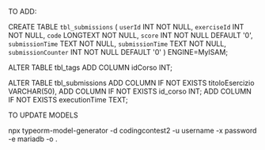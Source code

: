 TO ADD:

CREATE TABLE `tbl_submissions` (
`userId` INT NOT NULL,
`exerciseId` INT NOT NULL,
`code` LONGTEXT NOT NULL,
`score` INT NOT NULL DEFAULT '0',
`submissionTime` TEXT NOT NULL,
`submissionTime` TEXT NOT NULL,
`submissionCounter` INT NOT NULL DEFAULT '0'
) ENGINE=MyISAM;

ALTER TABLE tbl_tags ADD COLUMN idCorso INT;

ALTER TABLE tbl_submissions
ADD COLUMN IF NOT EXISTS titoloEsercizio VARCHAR(50),
ADD COLUMN IF NOT EXISTS id_corso INT;
ADD COLUMN IF NOT EXISTS executionTime TEXT;

TO UPDATE MODELS

npx typeorm-model-generator -d codingcontest2 -u username -x password -e mariadb -o .
